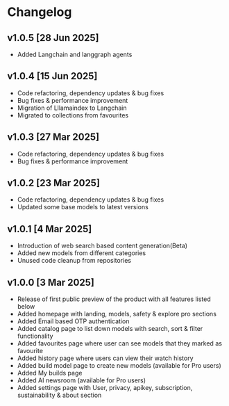 # Changelog

## v1.0.5 [28 Jun 2025]

- Added Langchain and langgraph agents

## v1.0.4 [15 Jun 2025]

- Code refactoring, dependency updates & bug fixes
- Bug fixes & performance improvement
- Migration of Lllamaindex to Langchain
- Migrated to collections from favourites

## v1.0.3 [27 Mar 2025]

- Code refactoring, dependency updates & bug fixes
- Bug fixes & performance improvement

## v1.0.2 [23 Mar 2025]

- Code refactoring, dependency updates & bug fixes
- Updated some base models to latest versions

## v1.0.1 [4 Mar 2025]

- Introduction of web search based content generation(Beta)
- Added new models from different categories
- Unused code cleanup from repositories

## v1.0.0 [3 Mar 2025]

- Release of first public preview of the product with all features listed below
- Added homepage with landing, models, safety & explore pro sections
- Added Email based OTP authentication
- Added catalog page to list down models with search, sort & filter functionality
- Added favourites page where user can see models that they marked as favourite
- Added history page where users can view their watch history
- Added build model page to create new models (available for Pro users)
- Added My builds page
- Added AI newsroom (available for Pro users)
- Added settings page with User, privacy, apikey, subscription, sustainability & about section

